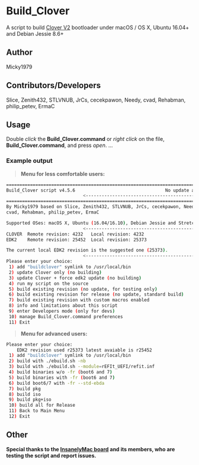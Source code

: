 # Build_Clover
A script to build [Clover V2](https://sourceforge.net/p/cloverefiboot/code/HEAD/tree) bootloader under macOS / OS X, Ubuntu 16.04+ and Debian Jessie 8.6+

## Author
Micky1979

## Contributors/Developers
Slice, Zenith432, STLVNUB, JrCs, cecekpawon, Needy, cvad, Rehabman, philip_petev, ErmaC

## Usage
Double _click_ the **Build_Clover.command** or _right click_ on the file, **Build_Clover.command**, and press _open_.
...

### Example output
>**Menu for less comfortable users:**

``` bash
================================================================================
Build_Clover script v4.5.6                                  No update available.
                             <--------------------------------------------------
================================================================================
By Micky1979 based on Slice, Zenith432, STLVNUB, JrCs, cecekpawon, Needy,
cvad, Rehabman, philip_petev, ErmaC

Supported OSes: macOS X, Ubuntu (16.04/16.10), Debian Jessie and Stretch
                             <--------------------------------------------------
CLOVER	Remote revision: 4232	Local revision: 4232
EDK2	Remote revision: 25452	Local revision: 25373

The current local EDK2 revision is the suggested one (25373).
                             <--------------------------------------------------
Please enter your choice:
 1) add "buildclover" symlink to /usr/local/bin
 2) update Clover only (no building)
 3) update Clover + force edk2 update (no building)
 4) run my script on the source
 5) build existing revision (no update, for testing only)
 6) build existing revision for release (no update, standard build)
 7) build existing revision with custom macros enabled
 8) info and limitations about this script
 9) enter Developers mode (only for devs)
 10) manage Build_Clover.command preferences
 11) Exit
```
>**Menu for advanced users:**

``` bash
Please enter your choice:
    EDK2 revision used r25373 latest avaiable is r25452
 1) add "buildclover" symlink to /usr/local/bin
 2) build with ./ebuild.sh -nb
 3) build with ./ebuild.sh --module=rEFIt_UEFI/refit.inf
 4) build binaries w/o -fr (boot6 and 7)
 5) build binaries with -fr (boot6 and 7)
 6) build boot6/7 with -fr --std-ebda
 7) build pkg
 8) build iso
 9) build pkg+iso
 10) build all for Release
 11) Back to Main Menu
 12) Exit
```
## Other
**Special thanks to the [InsanelyMac board](http://www.insanelymac.com/forum/topic/313240-build-clovercommand-another-script-to-build-standard-clover-or-customized/) and its members, who are testing the script and report issues.**

